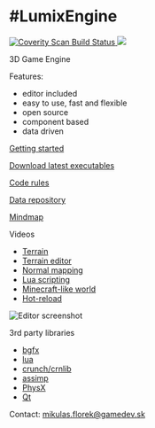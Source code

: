#LumixEngine
=========

<a href="https://scan.coverity.com/projects/5919">
  <img alt="Coverity Scan Build Status"
       src="https://scan.coverity.com/projects/5919/badge.svg"/>
</a>
<img src="https://ci.appveyor.com/api/projects/status/7tcoign219kb5bny" />

3D Game Engine

Features:
  * editor included
  * easy to use, fast and flexible 
  * open source
  * component based
  * data driven

[Getting started](https://github.com/nem0/LumixEngine/wiki/Getting-started)

[Download latest executables](https://ci.appveyor.com/project/nem0/lumixengine/build/artifacts)

[Code rules](https://github.com/nem0/LumixEngine/wiki/Code-rules)

[Data repository](https://github.com/nem0/lumixengine_data)

[Mindmap](https://raw.githubusercontent.com/nem0/LumixEngine/gh-pages/images/lumix_mindmap.png)

Videos

* [Terrain](https://www.youtube.com/watch?v=DirHQUGFoOg)
* [Terrain editor](https://www.youtube.com/watch?v=eyqk61Yw52E)
* [Normal mapping](https://www.youtube.com/watch?v=67_gamlrwso)
* [Lua scripting](https://www.youtube.com/watch?v=ThF0HPeirus)
* [Minecraft-like world](https://www.youtube.com/watch?v=Chux7v1AX8k)
* [Hot-reload](https://www.youtube.com/watch?v=BVE7x3Su9qA)

![Editor screenshot](https://raw.githubusercontent.com/nem0/LumixEngine/gh-pages/images/editor.png "Editor screenshot")

3rd party libraries

* [bgfx](https://github.com/bkaradzic/bgfx)
* [lua](https://github.com/LuaDist/lua)
* [crunch/crnlib](https://github.com/richgel999/crunch)
* [assimp](https://github.com/assimp/assimp)
* [PhysX](https://developer.nvidia.com/physx-sdk)
* [Qt](https://www.qt.io/download-open-source/)

Contact: mikulas.florek@gamedev.sk
